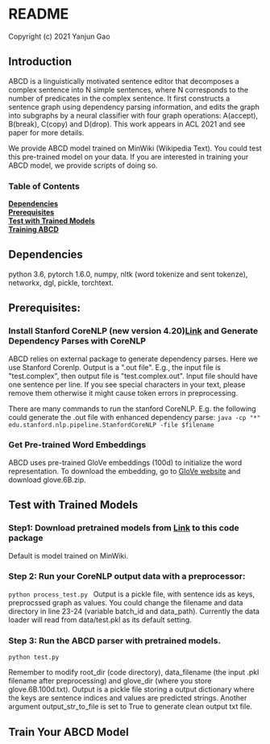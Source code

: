 # README 

Copyright (c) 2021 Yanjun Gao 

## Introduction 
ABCD is a linguistically motivated sentence editor that decomposes a complex sentence into N simple sentences, where N corresponds to the number of predicates in the complex sentence. It first constructs a sentence graph using dependency parsing information, and edits the graph into subgraphs by a neural classifier with four graph operations: A(accept), B(break), C(copy) and D(drop). This work appears in ACL 2021 and see paper for more details. 

We provide ABCD model trained on MinWiki (Wikipedia Text). You could test this pre-trained model on your data. If you are interested in training your ABCD model, we provide scripts of doing so. 

### Table of Contents
**[Dependencies](#dependencies)**<br>
**[Prerequisites](#prerequisites)**<br>
**[Test with Trained Models](#test)**<br>
**[Training ABCD](#train)**<br>


## Dependencies
python 3.6, pytorch 1.6.0, numpy, nltk (word tokenize and sent tokenze), networkx, dgl, pickle, torchtext. 

## Prerequisites:

### Install Stanford CoreNLP (new version 4.20)[Link](https://stanfordnlp.github.io/CoreNLP/index.html) and Generate Dependency Parses with CoreNLP 
ABCD relies on external package to generate dependency parses. Here we use Stanford Corenlp. Output is a ".out file". E.g., the input file is "test.complex", then output file is "test.complex.out". Input file should have one sentence per line. If you see special characters in your text, please remove them otherwise it might cause token errors in preprocessing. 

There are many commands to run the stanford CoreNLP. E.g. the following could generate the .out file with enhanced dependency parse: 
``
java -cp "*" edu.stanford.nlp.pipeline.StanfordCoreNLP -file $filename 
``

### Get Pre-trained Word Embeddings
ABCD uses pre-trained GloVe embeddings (100d) to initialize the word representation. To download the embedding, go to [GloVe website](https://nlp.stanford.edu/projects/glove/) and download glove.6B.zip.   


## Test with Trained Models  

### Step1: Download pretrained models from [Link](https://drive.google.com/file/d/146NQ9vx5GOcHn1geGI-WgjGEJ-RE5w-4/view?usp=sharing) to this code package 
Default is model trained on MinWiki. 


### Step 2: Run your CoreNLP output data with a preprocessor:

``
python process_test.py 
``
Output is a pickle file, with sentence ids as keys, preprocssed graph as values. You could change the filename and data directory in line 23-24 (variable batch_id and data_path). Currently the data loader will read from data/test.pkl as its default setting. 

### Step 3: Run the ABCD parser with pretrained models. 
```
python test.py 
```
Remember to modify root_dir (code directory), data_filename (the input .pkl filename after preprocessing) and glove_dir (where you store glove.6B.100d.txt). Output is a pickle file storing a output dictionary where the keys are sentence indices and values are predicted strings. Another argument output_str_to_file is set to True to generate clean output txt file. 


## Train Your ABCD Model


